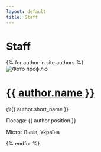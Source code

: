 ```yaml
---
layout: default
title: Staff
---
```

<h1>Staff</h1>

<div>
  {% for author in site.authors %}
    <div class="profile-card">
        <div class="profile-pic">
            <img src="{{author.image}}" alt="Фото профілю">
        </div>
        <div class="profile-info">
            <h1><a href="{{ author.url }}">{{ author.name }}</a></h1>
            <p><span class="label">@{{ author.short_name }}</span></p>
            <p><span class="label">Посада:</span> {{ author.position }}</p>
            <p><span class="label">Місто:</span> Львів, Україна</p>
        </div>
    </div>
  {% endfor %}
</div>

